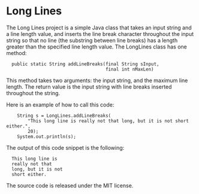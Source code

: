 # Long Lines
The Long Lines project is a simple Java class that takes an input string and a line length value, and inserts the line break character throughout the input string so that no line (the substring between line breaks) has a length greater than the specified line length value. The LongLines class has one method:

```
  public static String addLineBreaks(final String sInput,
                                     final int nMaxLen)
```

This method takes two arguments: the input string, and the maximum line length. The return value is the input string with line breaks inserted throughout the string.

Here is an example of how to call this code:

```
    String s = LongLines.addLineBreaks(
        "This long line is really not that long, but it is not short either.",
        20);
    System.out.println(s);
```

The output of this code snippet is the following:

```
  This long line is
  really not that
  long, but it is not
  short either.
```

The source code is released under the MIT license.
